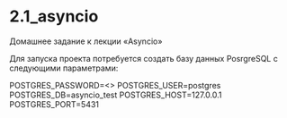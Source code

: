 # 2.1_asyncio
Домашнее задание к лекции «Asyncio»

Для запуска проекта потребуется создать базу данных PosrgreSQL с следующими параметрами:

POSTGRES_PASSWORD=<>
POSTGRES_USER=postgres
POSTGRES_DB=asyncio_test
POSTGRES_HOST=127.0.0.1
POSTGRES_PORT=5431

